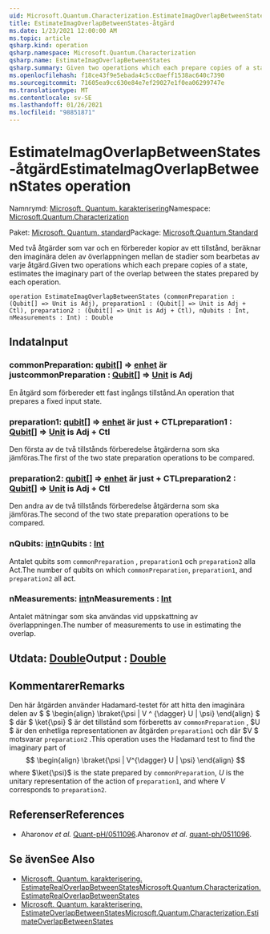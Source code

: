 ```yaml
---
uid: Microsoft.Quantum.Characterization.EstimateImagOverlapBetweenStates
title: EstimateImagOverlapBetweenStates-åtgärd
ms.date: 1/23/2021 12:00:00 AM
ms.topic: article
qsharp.kind: operation
qsharp.namespace: Microsoft.Quantum.Characterization
qsharp.name: EstimateImagOverlapBetweenStates
qsharp.summary: Given two operations which each prepare copies of a state, estimates the imaginary part of the overlap between the states prepared by each operation.
ms.openlocfilehash: f18ce43f9e5ebada4c5cc0aeff1538ac640c7390
ms.sourcegitcommit: 71605ea9cc630e84e7ef29027e1f0ea06299747e
ms.translationtype: MT
ms.contentlocale: sv-SE
ms.lasthandoff: 01/26/2021
ms.locfileid: "98851871"
---
```

# <a name="estimateimagoverlapbetweenstates-operation"></a><span data-ttu-id="89b11-102">EstimateImagOverlapBetweenStates-åtgärd</span><span class="sxs-lookup"><span data-stu-id="89b11-102">EstimateImagOverlapBetweenStates operation</span></span>

<span data-ttu-id="89b11-103">Namnrymd: [Microsoft. Quantum. karakterisering](xref:Microsoft.Quantum.Characterization)</span><span class="sxs-lookup"><span data-stu-id="89b11-103">Namespace: [Microsoft.Quantum.Characterization](xref:Microsoft.Quantum.Characterization)</span></span>

<span data-ttu-id="89b11-104">Paket: [Microsoft. Quantum. standard](https://nuget.org/packages/Microsoft.Quantum.Standard)</span><span class="sxs-lookup"><span data-stu-id="89b11-104">Package: [Microsoft.Quantum.Standard](https://nuget.org/packages/Microsoft.Quantum.Standard)</span></span>


<span data-ttu-id="89b11-105">Med två åtgärder som var och en förbereder kopior av ett tillstånd, beräknar den imaginära delen av överlappningen mellan de stadier som bearbetas av varje åtgärd.</span><span class="sxs-lookup"><span data-stu-id="89b11-105">Given two operations which each prepare copies of a state, estimates the imaginary part of the overlap between the states prepared by each operation.</span></span>

```qsharp
operation EstimateImagOverlapBetweenStates (commonPreparation : (Qubit[] => Unit is Adj), preparation1 : (Qubit[] => Unit is Adj + Ctl), preparation2 : (Qubit[] => Unit is Adj + Ctl), nQubits : Int, nMeasurements : Int) : Double
```


## <a name="input"></a><span data-ttu-id="89b11-106">Indata</span><span class="sxs-lookup"><span data-stu-id="89b11-106">Input</span></span>

### <a name="commonpreparation--qubit--unit--is-adj"></a><span data-ttu-id="89b11-107">commonPreparation: [qubit](xref:microsoft.quantum.lang-ref.qubit)[] => [enhet](xref:microsoft.quantum.lang-ref.unit)  är just</span><span class="sxs-lookup"><span data-stu-id="89b11-107">commonPreparation : [Qubit](xref:microsoft.quantum.lang-ref.qubit)[] => [Unit](xref:microsoft.quantum.lang-ref.unit)  is Adj</span></span>

<span data-ttu-id="89b11-108">En åtgärd som förbereder ett fast ingångs tillstånd.</span><span class="sxs-lookup"><span data-stu-id="89b11-108">An operation that prepares a fixed input state.</span></span>


### <a name="preparation1--qubit--unit--is-adj--ctl"></a><span data-ttu-id="89b11-109">preparation1: [qubit](xref:microsoft.quantum.lang-ref.qubit)[] => [enhet](xref:microsoft.quantum.lang-ref.unit)  är just + CTL</span><span class="sxs-lookup"><span data-stu-id="89b11-109">preparation1 : [Qubit](xref:microsoft.quantum.lang-ref.qubit)[] => [Unit](xref:microsoft.quantum.lang-ref.unit)  is Adj + Ctl</span></span>

<span data-ttu-id="89b11-110">Den första av de två tillstånds förberedelse åtgärderna som ska jämföras.</span><span class="sxs-lookup"><span data-stu-id="89b11-110">The first of the two state preparation operations to be compared.</span></span>


### <a name="preparation2--qubit--unit--is-adj--ctl"></a><span data-ttu-id="89b11-111">preparation2: [qubit](xref:microsoft.quantum.lang-ref.qubit)[] => [enhet](xref:microsoft.quantum.lang-ref.unit)  är just + CTL</span><span class="sxs-lookup"><span data-stu-id="89b11-111">preparation2 : [Qubit](xref:microsoft.quantum.lang-ref.qubit)[] => [Unit](xref:microsoft.quantum.lang-ref.unit)  is Adj + Ctl</span></span>

<span data-ttu-id="89b11-112">Den andra av de två tillstånds förberedelse åtgärderna som ska jämföras.</span><span class="sxs-lookup"><span data-stu-id="89b11-112">The second of the two state preparation operations to be compared.</span></span>


### <a name="nqubits--int"></a><span data-ttu-id="89b11-113">nQubits: [int](xref:microsoft.quantum.lang-ref.int)</span><span class="sxs-lookup"><span data-stu-id="89b11-113">nQubits : [Int](xref:microsoft.quantum.lang-ref.int)</span></span>

<span data-ttu-id="89b11-114">Antalet qubits som `commonPreparation` , `preparation1` och `preparation2` alla Act.</span><span class="sxs-lookup"><span data-stu-id="89b11-114">The number of qubits on which `commonPreparation`, `preparation1`, and `preparation2` all act.</span></span>


### <a name="nmeasurements--int"></a><span data-ttu-id="89b11-115">nMeasurements: [int](xref:microsoft.quantum.lang-ref.int)</span><span class="sxs-lookup"><span data-stu-id="89b11-115">nMeasurements : [Int](xref:microsoft.quantum.lang-ref.int)</span></span>

<span data-ttu-id="89b11-116">Antalet mätningar som ska användas vid uppskattning av överlappningen.</span><span class="sxs-lookup"><span data-stu-id="89b11-116">The number of measurements to use in estimating the overlap.</span></span>



## <a name="output--double"></a><span data-ttu-id="89b11-117">Utdata: [Double](xref:microsoft.quantum.lang-ref.double)</span><span class="sxs-lookup"><span data-stu-id="89b11-117">Output : [Double](xref:microsoft.quantum.lang-ref.double)</span></span>



## <a name="remarks"></a><span data-ttu-id="89b11-118">Kommentarer</span><span class="sxs-lookup"><span data-stu-id="89b11-118">Remarks</span></span>

<span data-ttu-id="89b11-119">Den här åtgärden använder Hadamard-testet för att hitta den imaginära delen av $ $ \begin{align} \braket{\psi | V ^ {\dagger} U | \psi} \end{align} $ $ där $ \ket{\psi} $ är det tillstånd som förberetts av `commonPreparation` , $U $ är den enhetliga representationen av åtgärden `preparation1` och där $V $ motsvarar `preparation2` .</span><span class="sxs-lookup"><span data-stu-id="89b11-119">This operation uses the Hadamard test to find the imaginary part of $$ \begin{align} \braket{\psi | V^{\dagger} U | \psi} \end{align} $$ where $\ket{\psi}$ is the state prepared by `commonPreparation`, $U$ is the unitary representation of the action of `preparation1`, and where $V$ corresponds to `preparation2`.</span></span>

## <a name="references"></a><span data-ttu-id="89b11-120">Referenser</span><span class="sxs-lookup"><span data-stu-id="89b11-120">References</span></span>

- <span data-ttu-id="89b11-121">Aharonov *et al.* [Quant-pH/0511096](https://arxiv.org/abs/quant-ph/0511096).</span><span class="sxs-lookup"><span data-stu-id="89b11-121">Aharonov *et al.* [quant-ph/0511096](https://arxiv.org/abs/quant-ph/0511096).</span></span>

## <a name="see-also"></a><span data-ttu-id="89b11-122">Se även</span><span class="sxs-lookup"><span data-stu-id="89b11-122">See Also</span></span>

- [<span data-ttu-id="89b11-123">Microsoft. Quantum. karakterisering. EstimateRealOverlapBetweenStates</span><span class="sxs-lookup"><span data-stu-id="89b11-123">Microsoft.Quantum.Characterization.EstimateRealOverlapBetweenStates</span></span>](xref:Microsoft.Quantum.Characterization.EstimateRealOverlapBetweenStates)
- [<span data-ttu-id="89b11-124">Microsoft. Quantum. karakterisering. EstimateOverlapBetweenStates</span><span class="sxs-lookup"><span data-stu-id="89b11-124">Microsoft.Quantum.Characterization.EstimateOverlapBetweenStates</span></span>](xref:Microsoft.Quantum.Characterization.EstimateOverlapBetweenStates)